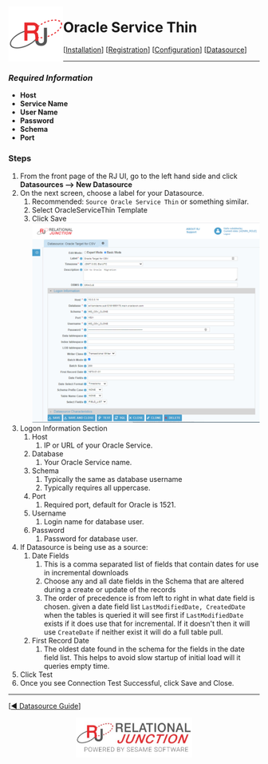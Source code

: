 <a href="http://www.sesamesoftware.com"><img align=left src="../images/RJOrbit110x110.png"></img></a>

# Oracle Service Thin

[[Installation](../guides/installguide.md)] [[Registration](../guides/RegistrationGuide.md)] [[Configuration](../guides/configurationGuide.md)] [[Datasource](../guides/DatasourceGuide.md)]

---

### *Required Information*

* **Host**
* **Service Name**
* **User Name**
* **Password**
* **Schema**
* **Port**

### Steps

1. From the front page of the RJ UI, go to the left hand side and click **Datasources --> New Datasource**
2. On the next screen, choose a label for your Datasource.
   1. Recommended: `Source Oracle Service Thin` or something similar.
   2. Select OracleServiceThin Template
   3. Click Save
   ![Oracle Service Thin](../images/oracleservicethin.png)
3. Logon Information Section
   1. Host
      1. IP or URL of your Oracle Service.
   2. Database
      1. Your Oracle Service name.
   3. Schema
      1. Typically the same as database username
      2. Typically requires all uppercase.
   4. Port
      1. Required port, default for Oracle is 1521.
   5. Username
      1. Login name for database user.
   6. Password
      1. Password for database user.
4. If Datasource is being use as a source:
   1. Date Fields
      1. This is a comma separated list of fields that contain dates for use in incremental downloads
      2. Choose any and all date fields in the Schema that are altered during a create or update of the records
      3. The order of precedence is from left to right in what date field is chosen. given a date field list `LastModifiedDate, CreatedDate` when the tables is queried it will see first if `LastModifiedDate` exists if it does use that for incremental. If it doesn't then it will use `CreateDate` if neither exist it will do a full table pull.
   2. First Record Date
      1. The oldest date found in the schema for the fields in the date field list. This helps to avoid slow startup of initial load will it queries empty time.
5. Click Test
6. Once you see Connection Test Successful, click Save and Close.

---

[[&#9664; Datasource Guide](../guides/DatasourceGuide.md)]

<p align="center" >  <a href="http://www.sesamesoftware.com"><img align=center src="../images/poweredBy.png" height="80px"></img></a> </p>
